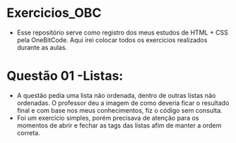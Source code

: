 # Exercicios_OBC
* Esse repositório serve como registro dos meus estudos de HTML + CSS pela OneBitCode. Aqui irei colocar todos os exercícios realizados durante as aulas.

# Questão 01 -Listas:
* A questão pedia uma lista não ordenada, dentro de outras listas não ordenadas. O professor deu a imagem de como deveria ficar o resultado final e com base nos meus conhecimentos, fiz o código sem consulta. 
* Foi um exercício simples, porém precisava de atenção para os momentos de abrir e fechar as tags das listas afim de manter a ordem correta.
